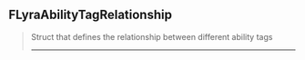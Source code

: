 ## FLyraAbilityTagRelationship

> Struct that defines the relationship between different ability tags  
> 
> ----

